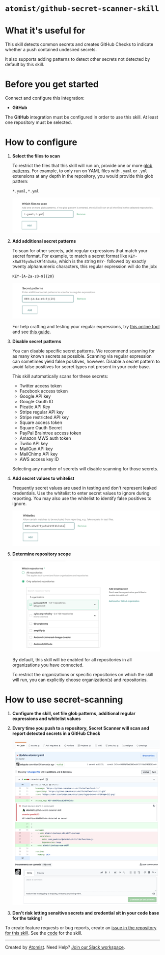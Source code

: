 # `atomist/github-secret-scanner-skill`
 
<!---atomist-skill-readme:start--->

# What it's useful for

This skill detects common secrets and creates GitHub Checks to indicate whether a push contained undesired secrets. 

It also supports adding patterns to detect other secrets not detected by default by this skill.

# Before you get started

Connect and configure this integration:

* **GitHub**

The **GitHub** integration must be configured in order to use this skill. At least one repository must be selected. 

# How to configure

1. **Select the files to scan**
    
    To restrict the files that this skill will run on, provide one or more [glob patterns](https://en.wikipedia.org/wiki/Glob_(programming)). 
    For example, to only run on YAML files with `.yaml` or `.yml` extensions at any depth in the repository, 
    you would provide this glob pattern:
    
    `*.yaml,*.yml`
    
    ![File glob](docs/images/file-pattern.png)
    
2. **Add additional secret patterns**

    To scan for other secrets, add regular expressions that match your secret format. For example, to match a secret 
    format like `KEY-x8w876yu5w2k9f4h3x6a`, which is the string `KEY-` followed by exactly twenty alphanumeric 
    characters, this regular expression will do the job:
    
    `KEY-[A-Za-z0-9]{20}`
    
    ![Secret pattern](docs/images/secret-pattern.png) 
    
    For help crafting and testing your regular expressions, try [this online tool](https://regex101.com/) and see 
    [this guide](https://developer.mozilla.org/en-US/docs/Web/JavaScript/Guide/Regular_Expressions/Cheatsheet).

3. **Disable secret patterns** 

    You can disable specific secret patterns. We recommend scanning for as many known secrets as possible. Scanning via regular expression can sometimes yield false positives, however. Disable a secret pattern to avoid false positives for secret types not present in your code base.
    
    This skill automatically scans for these secrets:
     
     - Twitter access token
     - Facebook access token
     - Google API key 
     - Google Oauth ID 
     - Picatic API Key
     - Stripe regular API key
     - Stripe restricted API key
     - Square access token
     - Square Oauth Secret
     - PayPal Braintree access token
     - Amazon MWS auth token
     - Twilio API key
     - MailGun API key
     - MailChimp API key
     - AWS access key ID
     
    Selecting any number of secrets will disable scanning for those secrets. 

4. **Add secret values to whitelist**

    Frequently secret values are used in testing and don't represent leaked credentials. Use the whitelist to enter secret values to ignore during reporting. You may also use the whitelist to identify false positives to ignore.
    
    ![Whitelist](docs/images/whitelist.png) 

5. **Determine repository scope**

    ![Repository filter](docs/images/repo-filter.png)

    By default, this skill will be enabled for all repositories in all organizations you have connected.

    To restrict the organizations or specific repositories on which the skill will run, you can explicitly choose 
    organization(s) and repositories.

# How to use secret-scanning

1. **Configure the skill, set file glob patterns, additional regular expressions and whitelist values** 

2. **Every time you push to a repository, Secret Scanner will scan and report detected secrets in a GitHub Check**

    ![GitHub Check](docs/images/github-check.png)

3. **Don't risk letting sensitive secrets and credential sit in your code base for the taking!**

To create feature requests or bug reports, create an [issue in the repository for this skill](https://github.com/atomist-skills/github-secret-scanner-skill/issues). 
See the [code](https://github.com/atomist-skills/github-secret-scanner-skill) for the skill.

<!---atomist-skill-readme:end--->

---

Created by [Atomist][atomist].
Need Help?  [Join our Slack workspace][slack].

[atomist]: https://atomist.com/ (Atomist - How Teams Deliver Software)
[slack]: https://join.atomist.com/ (Atomist Community Slack) 
